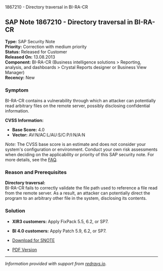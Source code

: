 1867210 - Directory traversal in BI-RA-CR

## SAP Note 1867210 - Directory traversal in BI-RA-CR

**Type:** SAP Security Note  
**Priority:** Correction with medium priority  
**Status:** Released for Customer  
**Released On:** 13.08.2013  
**Component:** BI-RA-CR (Business intelligence solutions > Reporting, analysis, and dashboards > Crystal Reports designer or Business View Manager)  
**Recency:** New

### Symptom

BI-RA-CR contains a vulnerability through which an attacker can potentially read arbitrary files on the remote server, possibly disclosing confidential information.

**CVSS Information:**
- **Base Score:** 4.0
- **Vector:** AV:N/AC:L/AU:S/C:P/I:N/A:N

*Note:* The CVSS base score is an estimate and does not consider your system's configuration or environment. Conduct your own risk assessments when deciding on the applicability or priority of this SAP security note. For more details, see the [FAQ](https://service.sap.com/securitynotes/).

### Reason and Prerequisites

**Directory traversal:**  
BI-RA-CR fails to correctly validate the file path used to reference a file read from the remote server. As a result, an attacker can potentially direct the program to an arbitrary other file in the system, disclosing its contents.

### Solution

- **XIR3 customers:** Apply FixPack 5.5, 6.2, or SP7.
- **BI 4.0 customers:** Apply Patch 5.9, 6.2, or SP7.

- [Download for SNOTE](https://notesdownloads.sap.com/note/0040000017663782017)  
- [PDF Version](https://userapps.support.sap.com/sap/support/sfm/notes/print/0001867210?language=en-US&token=DD9F2D31BAFC061B18756548943B96F9)

---

*Information provided with support from [redrays.io](https://redrays.io).*